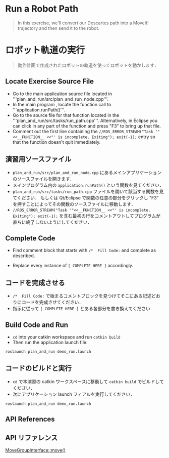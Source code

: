 # Run a Robot Path
>In this exercise, we'll convert our Descartes path into a MoveIt! trajectory and then send it to the robot.

# ロボット軌道の実行
> 動作計画で作成されたロボットの軌道を使ってロボットを動かします．

## Locate Exercise Source File

  * Go to the main application source file located in '''plan_and_run/src/plan_and_run_node.cpp'''.
  * In the main program , locate the function call to '''application.runPath()'''.
  * Go to the source file for that function located in the '''plan_and_run/src/tasks/run_path.cpp'''. Alternatively, in Eclipse you can click in any part of the function and press "F3" to bring up that file.
  * Comment out the first line containing the ```//ROS_ERROR_STREAM("Task '"<<__FUNCTION__ <<"' is incomplete. Exiting"); exit(-1);``` entry so that the function doesn't quit immediately.

## 演習用ソースファイル

  * `plan_and_run/src/plan_and_run_node.cpp` にあるメインアプリケーションのソースファイルを開きます．
  * メインプログラム内の `application.runPath()` という関数を見てください．
  * `plan_and_run/src/tasks/run_path.cpp` ファイルを開いて該当する関数を見てください．
  もしくは Qt/Eclipse で関数の任意の部分をクリックし "F3" を押すことによってその関数のソースファイルに移動します．
  * `//ROS_ERROR_STREAM("Task '"<<__FUNCTION__ <<"' is incomplete. Exiting"); exit(-1);` を含む最初の行をコメントアウトしてプログラムが直ちに終了しないようにしてください．

## Complete Code

 * Find comment block that starts with ```/*  Fill Code:``` and complete as described.

 * Replace every instance of ```[ COMPLETE HERE ]``` accordingly.

## コードを完成させる

 * `/*  Fill Code:` で始まるコメントブロックを見つけてそこにある記述どおりにコードを完成させてください．
 * 指示に従って `[ COMPLETE HERE ]` とある各部分を書き換えてください


## Build Code and Run

 * `cd` into your catkin workspace and run `catkin build`
 * Then run the application launch file:
```
roslaunch plan_and_run demo_run.launch
```

## コードのビルドと実行

 * `cd` で本演習の catkin ワークスペースに移動して `catkin build` でビルドしてください．
 * 次にアプリケーション launch フィアルを実行してください．
```
roslaunch plan_and_run demo_run.launch
```

## API References
## API リファレンス

[MoveGroupInterface::move()](http://docs.ros.org/hydro/api/moveit_ros_planning_interface/html/classmoveit_1_1planning__interface_1_1MoveGroup.html#a4c63625e2e9eb5c342d1fc6732bd8cf7)
